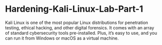 # Hardening-Kali-Linux-Lab-Part-1
Kali Linux is one of the most popular Linux distributions for penetration testing, ethical hacking, and other digital forensics. It comes with an array of standard cybersecurity tools pre-installed. Plus, it’s easy to use, and you can run it from Windows or macOS as a virtual machine. 
